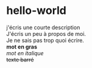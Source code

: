 # hello-world
j'écris une courte description  
J'écris un peu à propos de moi.  
Je ne sais pas trop quoi écrire.  
**mot en gras**  
*mot en italique*  
~~texte barré~~  

